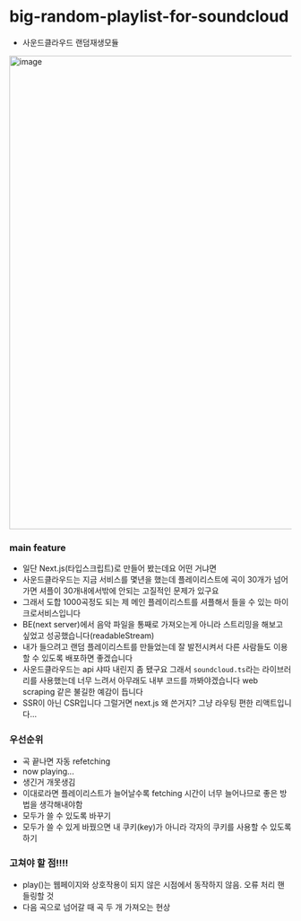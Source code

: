 # big-random-playlist-for-soundcloud
* 사운드클라우드 랜덤재생모듈
<img width="844" alt="image" src="https://github.com/v1r4m/big-random-playlist-for-soundcloud/assets/26866063/25a507d8-62e9-4b4b-9af6-14b5e1fa9b7a">


### main feature
* 일단 Next.js(타입스크립트)로 만들어 봤는데요 어떤 거냐면
* 사운드클라우드는 지금 서비스를 몇년을 했는데 플레이리스트에 곡이 30개가 넘어가면 셔플이 30개내에서밖에 안되는 고질적인 문제가 있구요 
* 그래서 도합 1000곡정도 되는 제 메인 플레이리스트를 셔플해서 들을 수 있는 마이크로서비스입니다
* BE(next server)에서 음악 파일을 통째로 가져오는게 아니라 스트리밍을 해보고 싶었고 성공했습니다(readableStream)
* 내가 들으려고 랜덤 플레이리스트를 만들었는데 잘 발전시켜서 다른 사람들도 이용할 수 있도록 배포하면 좋겠습니다
* 사운드클라우드는 api 샤따 내린지 좀 됐구요 그래서 `soundcloud.ts`라는 라이브러리를 사용했는데 너무 느려서 아무래도 내부 코드를 까봐야겠습니다 web scraping 같은 불길한 예감이 듭니다
* SSR이 아닌 CSR입니다 그럴거면 next.js 왜 쓴거지? 그냥 라우팅 편한 리액트입니다...

### 우선순위
* 곡 끝나면 자동 refetching
* now playing... 
* 생긴거 개못생김
* 이대로라면 플레이리스트가 늘어날수록 fetching 시간이 너무 늘어나므로 좋은 방법을 생각해내야함
* 모두가 쓸 수 있도록 바꾸기
* 모두가 쓸 수 있게 바꿨으면 내 쿠키(key)가 아니라 각자의 쿠키를 사용할 수 있도록 하기

### 고쳐야 할 점!!!!
* play()는 웹페이지와 상호작용이 되지 않은 시점에서 동작하지 않음. 오류 처리 핸들링할 것
* 다음 곡으로 넘어갈 때 곡 두 개 가져오는 현상